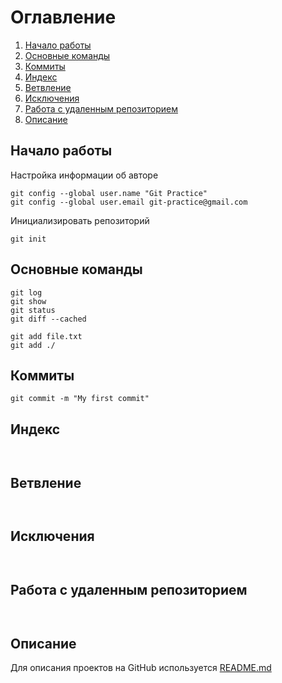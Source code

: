 # Оглавление

1. [Начало работы](#Начало-работы)
2. [Основные команды](#Основные-команды)
3. [Коммиты](#Коммиты)
4. [Индекс](#Индекс)
5. [Ветвление](#Ветвление)
6. [Исключения](#Исключения)
7. [Работа с удаленным репозиторием](#Работа-с-удаленным-репозиторием)
8. [Описание](#Описание)


## Начало работы

Настройка информации об авторе

```
git config --global user.name "Git Practice"
git config --global user.email git-practice@gmail.com
```

Инициализировать репозиторий
```
git init
```

## Основные команды

```
git log
git show
git status
git diff --cached

git add file.txt
git add ./
```

## Коммиты
```
git commit -m "My first commit"

```

## Индекс
```


```

## Ветвление
```


```

## Исключения
```


```

## Работа с удаленным репозиторием
```


```

## Описание

Для описания проектов на GitHub используется [README.md](https://github.com/GnuriaN/format-README)